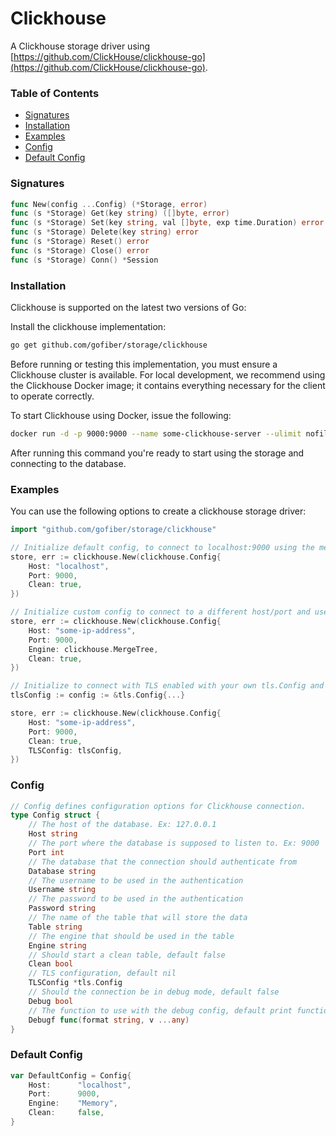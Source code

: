 # Clickhouse

A Clickhouse storage driver using [https://github.com/ClickHouse/clickhouse-go](https://github.com/ClickHouse/clickhouse-go).

### Table of Contents

- [Signatures](#signatures)
- [Installation](#installation)
- [Examples](#examples)
- [Config](#config)
- [Default Config](#default-config)

### Signatures

```go
func New(config ...Config) (*Storage, error)
func (s *Storage) Get(key string) ([]byte, error)
func (s *Storage) Set(key string, val []byte, exp time.Duration) error
func (s *Storage) Delete(key string) error
func (s *Storage) Reset() error
func (s *Storage) Close() error
func (s *Storage) Conn() *Session
```

### Installation

Clickhouse is supported on the latest two versions of Go:

Install the clickhouse implementation:
```bash
go get github.com/gofiber/storage/clickhouse
```

Before running or testing this implementation, you must ensure a Clickhouse cluster is available.
For local development, we recommend using the Clickhouse Docker image; it contains everything
necessary for the client to operate correctly.

To start Clickhouse using Docker, issue the following:

```bash
docker run -d -p 9000:9000 --name some-clickhouse-server --ulimit nofile=262144:262144 clickhouse/clickhouse-server
```

After running this command you're ready to start using the storage and connecting to the database.

### Examples

You can use the following options to create a clickhouse storage driver:
```go
import "github.com/gofiber/storage/clickhouse"

// Initialize default config, to connect to localhost:9000 using the memory engine and with a clean table.
store, err := clickhouse.New(clickhouse.Config{
    Host: "localhost",
    Port: 9000,
    Clean: true,
})

// Initialize custom config to connect to a different host/port and use custom engine and with clean table.
store, err := clickhouse.New(clickhouse.Config{
    Host: "some-ip-address",
    Port: 9000,
    Engine: clickhouse.MergeTree,
    Clean: true,
})

// Initialize to connect with TLS enabled with your own tls.Config and with clean table.
tlsConfig := config := &tls.Config{...}

store, err := clickhouse.New(clickhouse.Config{
    Host: "some-ip-address",
    Port: 9000,
    Clean: true,
    TLSConfig: tlsConfig,
})
```

### Config

```go
// Config defines configuration options for Clickhouse connection.
type Config struct {
    // The host of the database. Ex: 127.0.0.1
    Host string
    // The port where the database is supposed to listen to. Ex: 9000
    Port int
    // The database that the connection should authenticate from
    Database string
    // The username to be used in the authentication
    Username string
    // The password to be used in the authentication
    Password string
    // The name of the table that will store the data
    Table string
    // The engine that should be used in the table
    Engine string
    // Should start a clean table, default false
    Clean bool
    // TLS configuration, default nil
    TLSConfig *tls.Config
    // Should the connection be in debug mode, default false
    Debug bool
    // The function to use with the debug config, default print function. It only works when debug is true
    Debugf func(format string, v ...any)
}
```

### Default Config

```go
var DefaultConfig = Config{
    Host:      "localhost",
    Port:      9000,
    Engine:    "Memory",
    Clean:     false,
}
```

